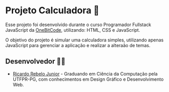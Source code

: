 # **Projeto Calculadora 📱**

Esse projeto foi desenvolvido durante o curso Programador Fullstack JavaScript da [OneBitCode]('https://cursos.onebitcode.com/area/vitrine'), utilizando: HTML, CSS e JavaScript.

O objetivo do projeto é simular uma calculadora simples, utilizando apenas JavaScript para gerenciar a aplicação e realizar a alteraão de temas.

## Desenvolvedor 👨‍🎤

- [Ricardo Rebelo Junior](https://www.github.com/Rebel0R) - Graduando em Ciência da Computação pela UTFPR-PG, com conhecimentos em Design Gráfico e Desenvolvimento Web.
